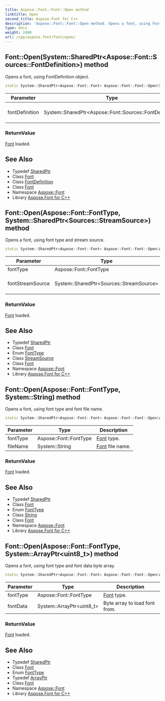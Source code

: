 ```yaml
---
title: Aspose::Font::Font::Open method
linktitle: Open
second_title: Aspose.Font for C++
description: 'Aspose::Font::Font::Open method. Opens a font, using FontDefinition object in C++.'
type: docs
weight: 2400
url: /cpp/aspose.font/font/open/
---
```

## Font::Open(System::SharedPtr\<Aspose::Font::Sources::FontDefinition\>) method


Opens a font, using FontDefinition object.

```cpp
static System::SharedPtr<Aspose::Font::Font> Aspose::Font::Font::Open(System::SharedPtr<Aspose::Font::Sources::FontDefinition> fontDefinition)
```


| Parameter | Type | Description |
| --- | --- | --- |
| fontDefinition | System::SharedPtr\<Aspose::Font::Sources::FontDefinition\> | [Font](../) definition object. |

### ReturnValue

[Font](../) loaded.

## See Also

* Typedef [SharedPtr](../../../system/sharedptr/)
* Class [Font](../)
* Class [FontDefinition](../../../aspose.font.sources/fontdefinition/)
* Class [Font](../)
* Namespace [Aspose::Font](../../)
* Library [Aspose.Font for C++](../../../)
## Font::Open(Aspose::Font::FontType, System::SharedPtr\<Sources::StreamSource\>) method


Opens a font, using font type and stream source.

```cpp
static System::SharedPtr<Aspose::Font::Font> Aspose::Font::Font::Open(Aspose::Font::FontType fontType, System::SharedPtr<Sources::StreamSource> fontStreamSource)
```


| Parameter | Type | Description |
| --- | --- | --- |
| fontType | Aspose::Font::FontType | [Font](../) type. |
| fontStreamSource | System::SharedPtr\<Sources::StreamSource\> | Stream source for font. |

### ReturnValue

[Font](../) loaded.

## See Also

* Typedef [SharedPtr](../../../system/sharedptr/)
* Class [Font](../)
* Enum [FontType](../../fonttype/)
* Class [StreamSource](../../../aspose.font.sources/streamsource/)
* Class [Font](../)
* Namespace [Aspose::Font](../../)
* Library [Aspose.Font for C++](../../../)
## Font::Open(Aspose::Font::FontType, System::String) method


Opens a font, using font type and font file name.

```cpp
static System::SharedPtr<Aspose::Font::Font> Aspose::Font::Font::Open(Aspose::Font::FontType fontType, System::String fileName)
```


| Parameter | Type | Description |
| --- | --- | --- |
| fontType | Aspose::Font::FontType | [Font](../) type. |
| fileName | System::String | [Font](../) file name. |

### ReturnValue

[Font](../) loaded.

## See Also

* Typedef [SharedPtr](../../../system/sharedptr/)
* Class [Font](../)
* Enum [FontType](../../fonttype/)
* Class [String](../../../system/string/)
* Class [Font](../)
* Namespace [Aspose::Font](../../)
* Library [Aspose.Font for C++](../../../)
## Font::Open(Aspose::Font::FontType, System::ArrayPtr\<uint8_t\>) method


Opens a font, using font type and font data byte array.

```cpp
static System::SharedPtr<Aspose::Font::Font> Aspose::Font::Font::Open(Aspose::Font::FontType fontType, System::ArrayPtr<uint8_t> fontData)
```


| Parameter | Type | Description |
| --- | --- | --- |
| fontType | Aspose::Font::FontType | [Font](../) type. |
| fontData | System::ArrayPtr\<uint8_t\> | Byte array to load font from. |

### ReturnValue

[Font](../) loaded.

## See Also

* Typedef [SharedPtr](../../../system/sharedptr/)
* Class [Font](../)
* Enum [FontType](../../fonttype/)
* Typedef [ArrayPtr](../../../system/arrayptr/)
* Class [Font](../)
* Namespace [Aspose::Font](../../)
* Library [Aspose.Font for C++](../../../)
